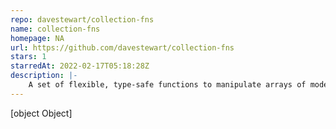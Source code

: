 ```yaml
---
repo: davestewart/collection-fns
name: collection-fns
homepage: NA
url: https://github.com/davestewart/collection-fns
stars: 1
starredAt: 2022-02-17T05:18:28Z
description: |-
    A set of flexible, type-safe functions to manipulate arrays of models
---
```


[object Object]
